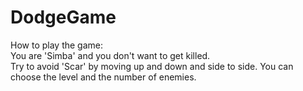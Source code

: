 # DodgeGame
How to play the game:
<br>
You are 'Simba' and you don't want to get killed.
<br>
Try to avoid 'Scar' by moving up and down and side to side.
You can choose the level and the number of enemies.

